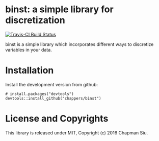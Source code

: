 binst: a simple library for discretization
==========================================

[![Travis-CI Build Status](https://travis-ci.org/chappers/binst.svg?branch=master)](https://travis-ci.org/chappers/binst)

binst is a simple library which incorporates different ways to discretize variables in your data. 

Installation
============

Install the development version from github:

    # install.packages("devtools")
    devtools::install_github("chappers/binst")


License and Copyrights
======================

This library is released under MIT, Copyright (c) 2016 Chapman Siu.
